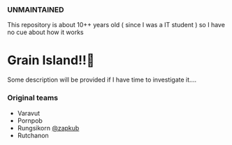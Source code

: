 ### UNMAINTAINED
This repository is about 10++ years old ( since I was a IT student ) so I have no cue about how it works

# Grain Island!!🤨

Some description will be provided if I have time to investigate it....


### Original teams
- Varavut
- Pornpob
- Rungsikorn [@zapkub](https://github.com/zapkub)
- Rutchanon